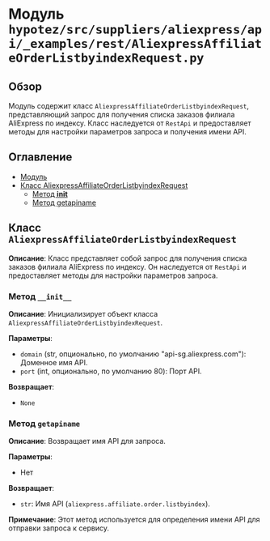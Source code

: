 # Модуль `hypotez/src/suppliers/aliexpress/api/_examples/rest/AliexpressAffiliateOrderListbyindexRequest.py`

## Обзор

Модуль содержит класс `AliexpressAffiliateOrderListbyindexRequest`, представляющий запрос для получения списка заказов филиала AliExpress по индексу. Класс наследуется от `RestApi` и предоставляет методы для настройки параметров запроса и получения имени API.

## Оглавление

* [Модуль](#модуль)
* [Класс AliexpressAffiliateOrderListbyindexRequest](#класс-aliexpressaffiliateorderlistbyindexrequest)
    * [Метод __init__](#метод-init)
    * [Метод getapiname](#метод-getapiname)


## Класс `AliexpressAffiliateOrderListbyindexRequest`

**Описание**: Класс представляет собой запрос для получения списка заказов филиала AliExpress по индексу. Он наследуется от `RestApi` и предоставляет методы для настройки параметров запроса.

### Метод `__init__`

**Описание**: Инициализирует объект класса `AliexpressAffiliateOrderListbyindexRequest`.

**Параметры**:

* `domain` (str, опционально, по умолчанию "api-sg.aliexpress.com"): Доменное имя API.
* `port` (int, опционально, по умолчанию 80): Порт API.

**Возвращает**:

* `None`


### Метод `getapiname`

**Описание**: Возвращает имя API для запроса.

**Параметры**:

* Нет

**Возвращает**:

* `str`: Имя API (`aliexpress.affiliate.order.listbyindex`).

**Примечание**:
Этот метод используется для определения имени API для отправки запроса к сервису.